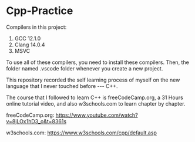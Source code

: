 # Cpp-Practice
Compilers in this project:
1. GCC 12.1.0
2. Clang 14.0.4
3. MSVC

To use all of these compilers, you need to install these compilers. Then, the folder named .vscode folder whenever you create a new project.

This repository recorded the self learning process of myself on the new language that I never touched before --- C++.

The course that I followed to learn C++ is freeCodeCamp.org, a 31 Hours online tutorial video, and also w3schools.com to learn chapter by chapter.

freeCodeCamp.org: 
https://www.youtube.com/watch?v=8jLOx1hD3_o&t=8361s

w3schools.com:
https://www.w3schools.com/cpp/default.asp


